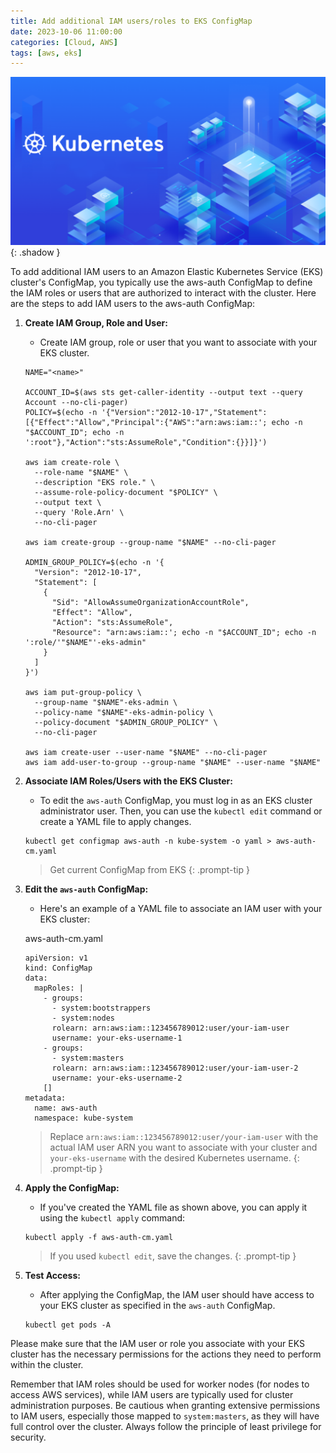 ```yaml
---
title: Add additional IAM users/roles to EKS ConfigMap
date: 2023-10-06 11:00:00
categories: [Cloud, AWS]
tags: [aws, eks]
---
```

<script defer data-domain="senad-d.github.io" src="https://plus.seki.ink/js/script.js"></script>
![](https://github.com/senad-d/senad-d.github.io/blob/main/_media/images/kubernetes-banner.png?raw=true){: .shadow }

To add additional IAM users to an Amazon Elastic Kubernetes Service (EKS) cluster's ConfigMap, you typically use the aws-auth ConfigMap to define the IAM roles or users that are authorized to interact with the cluster. Here are the steps to add IAM users to the aws-auth ConfigMap:

1.  **Create IAM Group, Role and User:**
    - Create IAM group, role or user that you want to associate with your EKS cluster. 
    
    ```shell
    NAME="<name>"
    
    ACCOUNT_ID=$(aws sts get-caller-identity --output text --query Account --no-cli-pager)
    POLICY=$(echo -n '{"Version":"2012-10-17","Statement":[{"Effect":"Allow","Principal":{"AWS":"arn:aws:iam::'; echo -n     "$ACCOUNT_ID"; echo -n ':root"},"Action":"sts:AssumeRole","Condition":{}}]}')
    
    aws iam create-role \
      --role-name "$NAME" \
      --description "EKS role." \
      --assume-role-policy-document "$POLICY" \
      --output text \
      --query 'Role.Arn' \
      --no-cli-pager 
    
    aws iam create-group --group-name "$NAME" --no-cli-pager

    ADMIN_GROUP_POLICY=$(echo -n '{
      "Version": "2012-10-17",
      "Statement": [
        {
          "Sid": "AllowAssumeOrganizationAccountRole",
          "Effect": "Allow",
          "Action": "sts:AssumeRole",
          "Resource": "arn:aws:iam::'; echo -n "$ACCOUNT_ID"; echo -n ':role/'"$NAME"'-eks-admin"
        }
      ]
    }')

    aws iam put-group-policy \
      --group-name "$NAME"-eks-admin \
      --policy-name "$NAME"-eks-admin-policy \
      --policy-document "$ADMIN_GROUP_POLICY" \
      --no-cli-pager 

    aws iam create-user --user-name "$NAME" --no-cli-pager
    aws iam add-user-to-group --group-name "$NAME" --user-name "$NAME"
    ```

2.  **Associate IAM Roles/Users with the EKS Cluster:**
    
    -   To edit the `aws-auth` ConfigMap, you must log in as an EKS cluster administrator user. Then, you can use the `kubectl edit` command or create a YAML file to apply changes.
    ```shell
    kubectl get configmap aws-auth -n kube-system -o yaml > aws-auth-cm.yaml
    ```
    > Get current ConfigMap from EKS
    {: .prompt-tip }
    
3.  **Edit the `aws-auth` ConfigMap:**
    -   Here's an example of a YAML file to associate an IAM user with your EKS cluster:

    aws-auth-cm.yaml
    ```shell
    apiVersion: v1
    kind: ConfigMap
    data:
      mapRoles: |
        - groups:
          - system:bootstrappers
          - system:nodes
          rolearn: arn:aws:iam::123456789012:user/your-iam-user
          username: your-eks-username-1
        - groups:
          - system:masters
          rolearn: arn:aws:iam::123456789012:user/your-iam-user-2
          username: your-eks-username-2
        []
    metadata:
      name: aws-auth
      namespace: kube-system
    ```
    > Replace `arn:aws:iam::123456789012:user/your-iam-user` with the actual IAM user ARN you want to associate with your cluster and `your-eks-username` with the desired Kubernetes username.
    {: .prompt-tip }

4.  **Apply the ConfigMap:**
    -   If you've created the YAML file as shown above, you can apply it using the `kubectl apply` command:
    ```shell
    kubectl apply -f aws-auth-cm.yaml
    ```
    > If you used `kubectl edit`, save the changes.
    {: .prompt-tip }

5.  **Test Access:**
    -   After applying the ConfigMap, the IAM user should have access to your EKS cluster as specified in the `aws-auth` ConfigMap.
    ```shell
    kubectl get pods -A
    ```

Please make sure that the IAM user or role you associate with your EKS cluster has the necessary permissions for the actions they need to perform within the cluster.

Remember that IAM roles should be used for worker nodes (for nodes to access AWS services), while IAM users are typically used for cluster administration purposes. Be cautious when granting extensive permissions to IAM users, especially those mapped to `system:masters`, as they will have full control over the cluster. Always follow the principle of least privilege for security.
